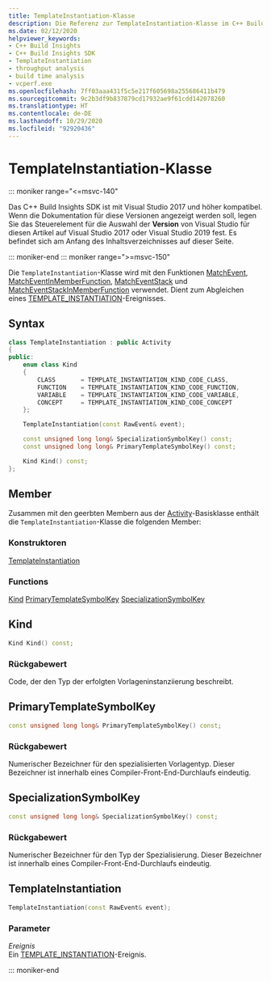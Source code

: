 ```yaml
---
title: TemplateInstantiation-Klasse
description: Die Referenz zur TemplateInstantiation-Klasse im C++ Build Insights SDK.
ms.date: 02/12/2020
helpviewer_keywords:
- C++ Build Insights
- C++ Build Insights SDK
- TemplateInstantiation
- throughput analysis
- build time analysis
- vcperf.exe
ms.openlocfilehash: 7ff03aaa431f5c5e217f605698a255686411b479
ms.sourcegitcommit: 9c2b3df9b837879cd17932ae9f61cdd142078260
ms.translationtype: HT
ms.contentlocale: de-DE
ms.lasthandoff: 10/29/2020
ms.locfileid: "92920436"
---
```

# <a name="templateinstantiation-class"></a>TemplateInstantiation-Klasse

::: moniker range="<=msvc-140"

Das C++ Build Insights SDK ist mit Visual Studio 2017 und höher kompatibel. Wenn die Dokumentation für diese Versionen angezeigt werden soll, legen Sie das Steuerelement für die Auswahl der **Version** von Visual Studio für diesen Artikel auf Visual Studio 2017 oder Visual Studio 2019 fest. Es befindet sich am Anfang des Inhaltsverzeichnisses auf dieser Seite.

::: moniker-end
::: moniker range=">=msvc-150"

Die `TemplateInstantiation`-Klasse wird mit den Funktionen [MatchEvent](../functions/match-event.md), [MatchEventInMemberFunction](../functions/match-event-in-member-function.md), [MatchEventStack](../functions/match-event-stack.md) und [MatchEventStackInMemberFunction](../functions/match-event-stack-in-member-function.md) verwendet. Dient zum Abgleichen eines [TEMPLATE_INSTANTIATION](../event-table.md#template-instantiation)-Ereignisses.

## <a name="syntax"></a>Syntax

```cpp
class TemplateInstantiation : public Activity
{
public:
    enum class Kind
    {
        CLASS       = TEMPLATE_INSTANTIATION_KIND_CODE_CLASS,
        FUNCTION    = TEMPLATE_INSTANTIATION_KIND_CODE_FUNCTION,
        VARIABLE    = TEMPLATE_INSTANTIATION_KIND_CODE_VARIABLE,
        CONCEPT     = TEMPLATE_INSTANTIATION_KIND_CODE_CONCEPT
    };

    TemplateInstantiation(const RawEvent& event);

    const unsigned long long& SpecializationSymbolKey() const;
    const unsigned long long& PrimaryTemplateSymbolKey() const;

    Kind Kind() const;
};
```

## <a name="members"></a>Member

Zusammen mit den geerbten Membern aus der [Activity](activity.md)-Basisklasse enthält die `TemplateInstantiation`-Klasse die folgenden Member:

### <a name="constructors"></a>Konstruktoren

[TemplateInstantiation](#template-instantiation)

### <a name="functions"></a>Functions

[Kind](#kind)
[PrimaryTemplateSymbolKey](#primary-template-symbol-key)
[SpecializationSymbolKey](#specialization-symbol-key)

## <a name="kind"></a><a name="kind"></a> Kind

```cpp
Kind Kind() const;
```

### <a name="return-value"></a>Rückgabewert

Code, der den Typ der erfolgten Vorlageninstanziierung beschreibt.

## <a name="primarytemplatesymbolkey"></a><a name="primary-template-symbol-key"></a> PrimaryTemplateSymbolKey

```cpp
const unsigned long long& PrimaryTemplateSymbolKey() const;
```

### <a name="return-value"></a>Rückgabewert

Numerischer Bezeichner für den spezialisierten Vorlagentyp. Dieser Bezeichner ist innerhalb eines Compiler-Front-End-Durchlaufs eindeutig.

## <a name="specializationsymbolkey"></a><a name="specialization-symbol-key"></a> SpecializationSymbolKey

```cpp
const unsigned long long& SpecializationSymbolKey() const;
```

### <a name="return-value"></a>Rückgabewert

Numerischer Bezeichner für den Typ der Spezialisierung. Dieser Bezeichner ist innerhalb eines Compiler-Front-End-Durchlaufs eindeutig.

## <a name="templateinstantiation"></a><a name="template-instantiation"></a> TemplateInstantiation

```cpp
TemplateInstantiation(const RawEvent& event);
```

### <a name="parameters"></a>Parameter

*Ereignis*\
Ein [TEMPLATE_INSTANTIATION](../event-table.md#template-instantiation)-Ereignis.

::: moniker-end
